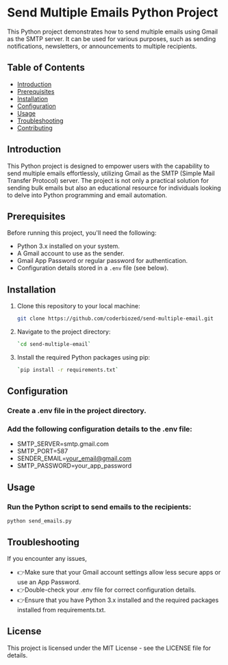 # Send Multiple Emails Python Project

This Python project demonstrates how to send multiple emails using Gmail as the SMTP server. It can be used for various purposes, such as sending notifications, newsletters, or announcements to multiple recipients.


## Table of Contents

- [Introduction](#introduction)
- [Prerequisites](#prerequisites)
- [Installation](#installation)
- [Configuration](#configuration)
- [Usage](#usage)
- [Troubleshooting](#troubleshooting)
- [Contributing](#contributing)

## Introduction

This Python project is designed to empower users with the capability to send multiple emails effortlessly, utilizing Gmail as the SMTP (Simple Mail Transfer Protocol) server. The project is not only a practical solution for sending bulk emails but also an educational resource for individuals looking to delve into Python programming and email automation.

## Prerequisites

Before running this project, you'll need the following:

- Python 3.x installed on your system.
- A Gmail account to use as the sender.
- Gmail App Password or regular password for authentication.
- Configuration details stored in a `.env` file (see below).

## Installation

1. Clone this repository to your local machine:

   ```bash
   git clone https://github.com/coderbiozed/send-multiple-email.git

2. Navigate to the project directory: 
   ```bash
   `cd send-multiple-email`

3. Install the required Python packages using pip:
   ```bash
   `pip install -r requirements.txt`

## Configuration

   ### Create a .env file in the project directory.
   ### Add the following configuration details to the .env file:

- SMTP_SERVER=smtp.gmail.com
- SMTP_PORT=587
- SENDER_EMAIL=your_email@gmail.com
- SMTP_PASSWORD=your_app_password


## Usage

   ### Run the Python script to send emails to the recipients:

   `python send_emails.py`

## Troubleshooting

If you encounter any issues, 
- 👉Make sure that your Gmail account settings allow less secure apps or use an App Password.
- 👉Double-check your .env file for correct configuration details.
- 👉Ensure that you have Python 3.x installed and the required packages installed from requirements.txt.

## License
This project is licensed under the MIT License - see the LICENSE file for details.